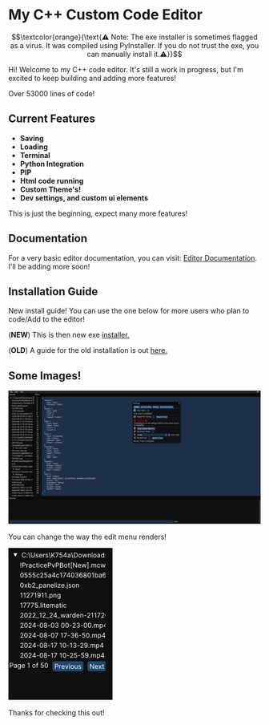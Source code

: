 




# My C++ Custom Code Editor



$$\textcolor{orange}{\text{⚠ Note: The exe installer is sometimes flagged as a virus. It was compiled using PyInstaller. If you do not trust the exe, you can manually install it.⚠}}$$


Hi! Welcome to my C++ code editor. It's still a work in progress, but I'm excited to keep building and adding more features!

Over 53000 lines of code!

## Current Features
- **Saving**
- **Loading**
- **Terminal**
- **Python Integration**
- **PIP**
- **Html code running**
- **Custom Theme's!**
- **Dev settings, and custom ui elements**

This is just the beginning, expect many more features!

## Documentation
For a very basic editor documentation, you can visit: [Editor Documentation](https://k754a.github.io/Editor%20Documentation). I'll be adding more soon!

## Installation Guide


New install guide! You can use the one below for more users who plan to code/Add to the editor!

(**NEW**) This is then new exe [installer.](https://github.com/k754a/C-Custom-Code-Editor/blob/main/Installer/C%20write-INSTALLER.exe)

(**OLD**) A guide for the old installation is out [here.](https://k754a.github.io/Editor%20Documentation)



## Some Images!
![ScreenShot](https://github.com/k754a/C-Custom-Code-Editor/blob/main/git%20images/Screenshot%202024-08-20%20181731.png)

You can change the way the edit menu renders!


![ScreenShot](https://github.com/k754a/C-Custom-Code-Editor/blob/main/git%20images/Screenshot%202024-08-20%20181754.png)

Thanks for checking this out!
